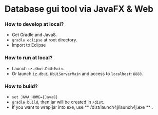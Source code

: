 Database gui tool via JavaFX & Web
=====

### How to develop at local?

* Get Gradle and Java8.
* `gradle eclipse` at root directory.
* Import to Eclipse

### How to run at local?

* Launch `iz.dbui.DbUiMain`.
* Or launch `iz.dbui.DbUiServerMain` and access to `localhost:8888`.


### How to build?

* `set JAVA_HOME={Java8}`
* `gradle build`, then jar will be created in `/dist`.
* If you want to wrap jar into exe, use ** /dist/launch4j/launch4j.exe ** .
